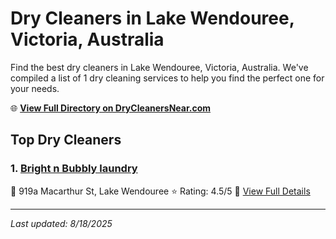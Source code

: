 # Dry Cleaners in Lake Wendouree, Victoria, Australia

Find the best dry cleaners in Lake Wendouree, Victoria, Australia. We've compiled a list of 1 dry cleaning services to help you find the perfect one for your needs.

🌐 **[View Full Directory on DryCleanersNear.com](https://drycleanersnear.com/city/Australia/Victoria/Lake%20Wendouree)**

## Top Dry Cleaners

### 1. [Bright n Bubbly laundry](https://drycleanersnear.com/dryCleaner/689e94aee14d6a68167176e1/bright-n-bubbly-laundry)
📍 919a Macarthur St, Lake Wendouree
⭐ Rating: 4.5/5
🔗 [View Full Details](https://drycleanersnear.com/dryCleaner/689e94aee14d6a68167176e1/bright-n-bubbly-laundry)


---

*Last updated: 8/18/2025*
